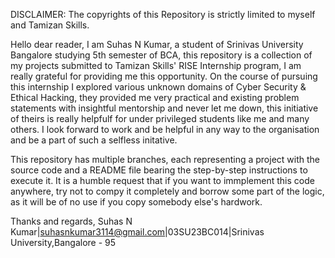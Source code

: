 DISCLAIMER: The copyrights of this Repository is strictly limited to myself and Tamizan Skills.

Hello dear reader,
      I am Suhas N Kumar, a student of Srinivas University Bangalore studying 5th semester of BCA, this repository is a collection of my projects submitted to Tamizan Skills' RISE Internship program, I am really grateful for providing me this opportunity.
      On the course of pursuing this internship I explored various unknown domains of Cyber Security & Ethical Hacking, they provided me very practical and existing problem statements with insightful mentorship and never let me down, this initiative of theirs is really helpfulf for under privileged students like me and many others. 
      I look forward to work and be helpful in any way to the organisation and be a part of such a selfless initative.

This repository has multiple branches, each representing a project with the source code and a README file bearing the step-by-step instructions to execute it.
It is a humble request that if you want to immplement this code anywhere, try not to compy it completely and borrow some part of the logic, as it will be of no use if you copy somebody else's hardwork.

Thanks and regards,
Suhas N Kumar|suhasnkumar3114@gmail.com|03SU23BC014|Srinivas University,Bangalore - 95

